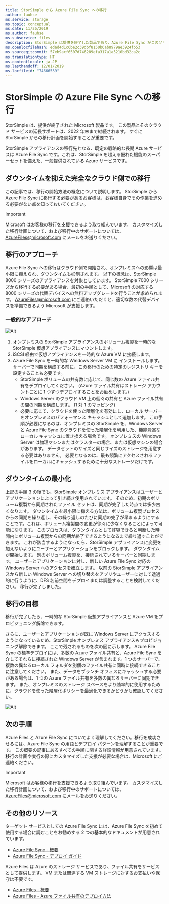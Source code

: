 ```yaml
---
title: StorSimple から Azure File Sync への移行
author: fauhse
ms.service: storage
ms.topic: conceptual
ms.date: 11/26/2019
ms.author: fauhse
ms.subservice: files
description: StorSimple は提供を終了した製品であり、Azure File Sync がこのソリューションの移行先となります。 移行の概念を確認し、移行に関するカスタマイズされた支援が必要な場合は、AzureFiles@microsoft.com にご連絡ください。
ms.openlocfilehash: edad4d1c6be2c39dbf8150b6ab8979ae3924fb53
ms.sourcegitcommit: 57eb9acf6507d746289efa317a1a5210bd32ca2c
ms.translationtype: HT
ms.contentlocale: ja-JP
ms.lasthandoff: 12/01/2019
ms.locfileid: "74666539"
---
```

# <a name="storsimple-migration-to-azure-file-sync"></a>StorSimple の Azure File Sync への移行

StorSimple は、提供が終了された Microsoft 製品です。 この製品とそのクラウド サービスの延長サポートは、2022 年末まで継続されます。
すぐに StorSimple からの移行計画を開始することが重要です。

StorSimple アプライアンスの移行先となる、既定の戦略的な長期 Azure サービスは Azure File Sync です。これは、StorSimple を超える優れた機能のスーパーセットを備えた、一般提供されている Azure サービスです。

## <a name="full-cloud-side-migration-with-limited-downtime"></a>ダウンタイムを抑えた完全なクラウド側での移行
この記事では、移行の開始方法の概念について説明します。
StorSimple から Azure File Sync に移行する必要があるお客様は、お客様自身でその作業を進める必要がない点を知っておいてください。

> [!IMPORTANT]
> Microsoft はお客様の移行を支援できるよう取り組んでいます。 カスタマイズした移行計画について、および移行中のサポートについては、AzureFiles@microsoft.com にメールをお送りください。

## <a name="migration-approach"></a>移行のアプローチ
Azure File Sync への移行はクラウド側で開始され、オンプレミスへの影響は最小限に抑えられ、ダウンタイムも抑制されます。
以下の概念は、StorSimple 8000 シリーズのアプライアンスを対象としています。
StorSimple 7000 シリーズから移行する必要がある場合、最初の手順として、Microsoft の対応する 8000 シリーズの代替デバイスへの無料アップグレードを行うことが求められます。
AzureFiles@microsoft.com にご連絡いただくと、適切な数の代替デバイスを準備できるよう Microsoft が支援します。

### <a name="general-approach"></a>一般的なアプローチ
![Alt](media/storage-sync-files-storsimple-migration/storsimple-docs-overview-concept.png "オンプレミスの StorSimple アプライアンスに置き換わる新しいオンプレミスの Windows Server への、一時的な仮想アプライアンスと Windows Server を介するクラウド側での移行について説明しています。")

1. オンプレミスの StorSimple アプライアンスのボリューム複製を一時的な StorSimple 仮想アプライアンスにマウントします。
2. iSCSI 経由で仮想アプライアンスを一時的な Azure VM に接続します。
3. Azure File Sync を一時的な Windows Server VM に インストールします。サーバーで同期を構成する前に、この移行のための特定のレジストリ キーを設定することも必要です。
    * StorSimple ボリュームの共有数に応じて、同じ数の Azure ファイル共有をデプロイしてください。 (Azure ファイル共有はストレージ アカウントごとに 1 つずつデプロイすることをお勧めします。)
    * Windows Server のクラウド VM 上の個々の共有と Azure ファイル共有の間の同期を構成します。 (1 対 1 のマッピング)
    * 必要に応じて、クラウドを使った階層化を有効にし、ローカル サーバーをオンプレミスのパフォーマンス キャッシュとして追加します。 この手順が必要になるのは、オンプレミスの StorSimple を、Windows Server と Azure File Sync のクラウドを使った階層化を利用した、機能豊富なローカル キャッシュに置き換える場合です。 オンプレミスの Windows Server は物理マシンまたはクラスターの場合、または仮想マシンの場合があります。 データセットのサイズと同じサイズのストレージを用意する必要はありません。 必要となるのは、最も頻繁にアクセスされるファイルをローカルにキャッシュするために十分なストレージだけです。

## <a name="minimizing-downtime"></a>ダウンタイムの最小化
上記の手順 3 の後でも、StorSimple オンプレミス アプライアンスはユーザーとアプリケーションによって引き続き使用されています。 そのため、初期のボリューム複製から同期されたファイル セットは、同期が完了した時点では多少古くなります。
ダウンタイムを最小限に抑える方法は、ボリューム複製プロセスからの同期を繰り返し、その繰り返しのたびに同期の完了が早まるようにすることです。これは、ボリューム複製間の変更が徐々に少なくなることによって可能になります。
このプロセスは、ダウンタイムとして許容できると判断した時間内にボリューム複製からの同期が終了できるようになるまで繰り返すことができます。
これが該当するようになったら、StorSimple アプライアンスに変更を加えないようにユーザーとアプリケーションをブロックします。 ダウンタイムが開始します。
別のボリューム複製を、接続されているサーバーと同期します。
ユーザーとアプリケーションに対し、新しい Azure File Sync 対応の Windows Server へのアクセスを確立します。
以前の StorSimple アプライアンスから新しい Windows Server への切り替えをアプリやユーザーに対して透過的に行うように、DFS 名前空間をデプロイまたは調整することを検討してください。
移行が完了しました。

## <a name="migration-goal"></a>移行の目標
移行が完了したら、一時的な StorSimple 仮想アプライアンスと Azure VM をプロビジョニング解除できます。

さらに、ユーザーとアプリケーションが既に Windows Server にアクセスするようになっているため、StorSimple オンプレミス アプライアンスもプロビジョニング解除できます。
ここで残されるものを次の図に示します。 Azure File Sync の標準デプロイには、多数の Azure ファイル共有と、Azure File Sync を介してそれらに接続された Windows Server が含まれます。1 つのサーバーで、複数の異なるローカル フォルダを別個のファイル共有に同時に接続できることに注意してください。
また、データをブランチ オフィスにキャッシュする必要がある場合は、1 つの Azure ファイル共有を多数の異なるサーバーに同期できます。 また、オンプレミスのストレージ スペースをより効率的に使用するために、クラウドを使った階層化ポリシーを最適化できるかどうかも確認してください。

![Alt](media/storage-sync-files-storsimple-migration/storsimple-docs-goal.PNG "移行完了後の目標を示す図。これは、ユーザーとアプリケーションがクラウド内または Windows Server 上のファイルにアクセスしている、オンプレミスの Windows Server と同期された多数のファイル共有を表しています。")

## <a name="next-steps"></a>次の手順
Azure Files と Azure File Sync についてよく理解してください。移行を成功させるには、Azure File Sync の用語とデプロイ パターンを理解することが重要です。 この概要の記事にあるすべての手順に関する詳細情報が用意されています。 移行の計画や実行の際にカスタマイズした支援が必要な場合は、Microsoft にご連絡ください。

> [!IMPORTANT]
> Microsoft はお客様の移行を支援できるよう取り組んでいます。 カスタマイズした移行計画について、および移行中のサポートについては、AzureFiles@microsoft.com にメールをお送りください。

## <a name="additional-resources"></a>その他のリソース
ターゲット サービスとしての Azure File Sync には、Azure File Sync を初めて使用する場合に読むことをお勧めする 2 つの基本的なドキュメントが用意されています。
* [Azure File Sync - 概要](storage-sync-files-planning.md)
* [Azure File Sync - デプロイ ガイド](storage-sync-files-deployment-guide.md)

Azure Files は Azure のストレージ サービスであり、ファイル共有をサービスとして提供します。 VM または関連する VM ストレージに対するお支払いや保守は不要です。
* [Azure Files - 概要](storage-files-introduction.md)
* [Azure Files - Azure ファイル共有のデプロイ方法](storage-how-to-create-file-share.md)